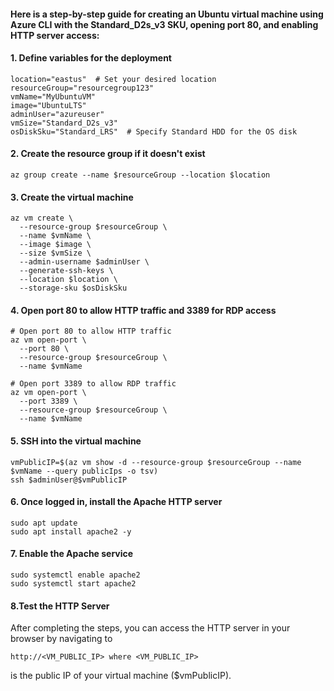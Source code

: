 #### Here is a step-by-step guide for creating an Ubuntu virtual machine using Azure CLI with the Standard_D2s_v3 SKU, opening port 80, and enabling HTTP server access:



#### 1. Define variables for the deployment
```plaintext
location="eastus"  # Set your desired location
resourceGroup="resourcegroup123"
vmName="MyUbuntuVM"
image="UbuntuLTS"
adminUser="azureuser"
vmSize="Standard_D2s_v3"
osDiskSku="Standard_LRS"  # Specify Standard HDD for the OS disk
```


#### 2. Create the resource group if it doesn't exist
```plaintext
az group create --name $resourceGroup --location $location
```


#### 3. Create the virtual machine
```plaintext
az vm create \
  --resource-group $resourceGroup \
  --name $vmName \
  --image $image \
  --size $vmSize \
  --admin-username $adminUser \
  --generate-ssh-keys \
  --location $location \
  --storage-sku $osDiskSku
```


#### 4. Open port 80 to allow HTTP traffic and 3389 for RDP access
```plaintext
# Open port 80 to allow HTTP traffic
az vm open-port \
  --port 80 \
  --resource-group $resourceGroup \
  --name $vmName
  
# Open port 3389 to allow RDP traffic
az vm open-port \
  --port 3389 \
  --resource-group $resourceGroup \
  --name $vmName
```


#### 5. SSH into the virtual machine
```plaintext
vmPublicIP=$(az vm show -d --resource-group $resourceGroup --name $vmName --query publicIps -o tsv)
ssh $adminUser@$vmPublicIP
```


#### 6. Once logged in, install the Apache HTTP server
```plaintext
sudo apt update
sudo apt install apache2 -y
```


#### 7. Enable the Apache service
```plaintext
sudo systemctl enable apache2
sudo systemctl start apache2
```

#### 8.Test the HTTP Server
After completing the steps, you can access the HTTP server in your browser by
navigating to
```plaintext
http://<VM_PUBLIC_IP> where <VM_PUBLIC_IP>
```
 is the public IP of your virtual machine ($vmPublicIP).